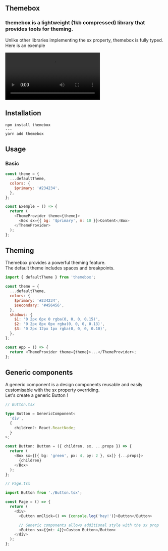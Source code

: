 ## Themebox

### themebox is a lightweight (1kb compressed) library that provides tools for theming.

Unlike other libraries implementing the sx property, themebox is fully typed.  
Here is an exemple

<video controls>
  <source src="https://github.com/flodlc/themebox/raw/main/ressources/demo.mov">
</video>

## Installation

```
npm install themebox
---
yarn add themebox
```

## Usage

### Basic

```javascript
const theme = {
  ...defaultTheme,
  colors: {
    $primary: '#234234',
  },
};

const Exemple = () => {
  return (
    <ThemeProvider theme={theme}>
      <Box sx={{ bg: '$primary', m: 10 }}>Content</Box>
    </ThemeProvider>
  );
};
```

## Theming

Themebox provides a powerful theming feature.  
The default theme includes spaces and breakpoints.

```javascript
import { defaultTheme } from 'themebox';

const theme = {
  ...defaultTheme,
  colors: {
    $primary: '#234234',
    $secondary: '#456456',
  },
  shadows: {
    $1: '0 2px 6px 0 rgba(0, 0, 0, 0.15)',
    $2: '0 2px 8px 0px rgba(0, 0, 0, 0.13)',
    $3: '0 2px 12px 1px rgba(0, 0, 0, 0.10)',
  },
};

const App = () => {
  return <ThemeProvider theme={theme}>...</ThemeProvider>;
};
```

## Generic components

A generic component is a design components reusable and easily customisable with the sx property overriding.  
Let's create a generic Button !

```typescript
// Button.tsx

type Button = GenericComponent<
  'div',
  {
    children?: React.ReactNode;
  }
>;

const Button: Button = ({ children, sx, ...props }) => {
  return (
    <Box sx={[{ bg: 'green', px: 4, py: 2 }, sx]} {...props}>
      {children}
    </Box>
  );
};
```

```typescript
// Page.tsx

import Button from './Button.tsx';

const Page = () => {
  return (
    <div>
      <Button onClick=() => {console.log('hey!')}>Button</Button>

      // Generic components allows additional style with the sx prop
      <Button sx={{mt: 4}}>Custom Button</Button>
    </div>
  );
};
```
